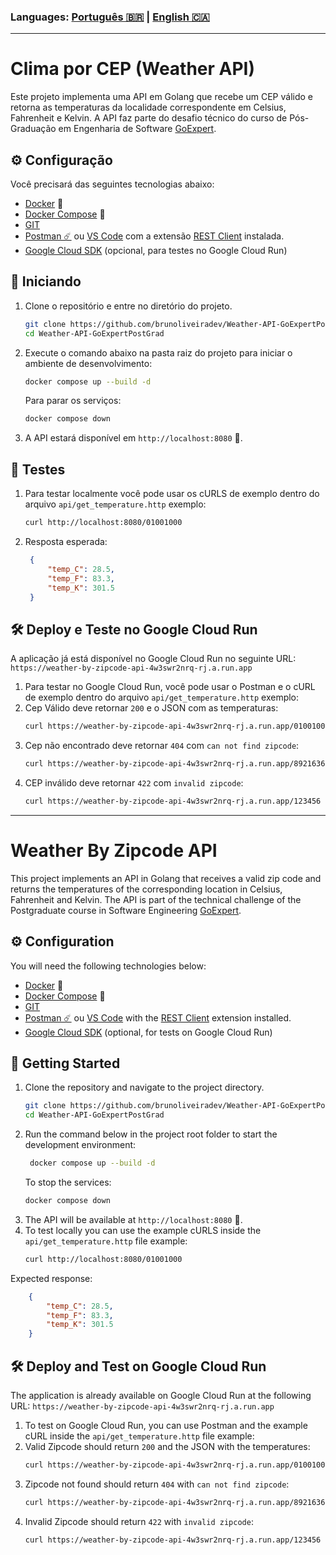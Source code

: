 ### Languages: [Português 🇧🇷](#clima-por-cep-weather-api) | [English 🇨🇦](#weather-by-zipcode-api)

---

# Clima por CEP (Weather API)

Este projeto implementa uma API em Golang que recebe um CEP válido e retorna as temperaturas da localidade
correspondente em Celsius, Fahrenheit e Kelvin. A API faz parte do desafio técnico do curso de Pós-Graduação em
Engenharia de Software [GoExpert](https://goexpert.fullcycle.com.br/pos-goexpert/).

## ⚙️ Configuração

Você precisará das seguintes tecnologias abaixo:

- [Docker](https://docs.docker.com/get-docker/) 🐳
- [Docker Compose](https://docs.docker.com/compose/install/) 🐳
- [GIT](https://git-scm.com/downloads)
- [Postman ☄️](https://www.postman.com/downloads/) ou [VS Code](https://code.visualstudio.com/download) com a
  extensão [REST Client](https://marketplace.visualstudio.com/items?itemName=humao.rest-client) instalada.
- [Google Cloud SDK](https://cloud.google.com/sdk/docs/install#mac) (opcional, para testes no Google Cloud Run)

## 🚀 Iniciando

1. Clone o repositório e entre no diretório do projeto.
   ```sh
   git clone https://github.com/brunoliveiradev/Weather-API-GoExpertPostGrad.git
   cd Weather-API-GoExpertPostGrad
   ```

2. Execute o comando abaixo na pasta raiz do projeto para iniciar o ambiente de desenvolvimento:
   ```sh
   docker compose up --build -d
   ```

   Para parar os serviços:
   ```sh
   docker compose down
   ```

3. A API estará disponível em `http://localhost:8080` 🚀.

## 🧪 Testes

1. Para testar localmente você pode usar os cURLS de exemplo dentro do arquivo `api/get_temperature.http` exemplo:
    ```sh
    curl http://localhost:8080/01001000
    ```
2. Resposta esperada:
   ```json
    {
        "temp_C": 28.5,
        "temp_F": 83.3,
        "temp_K": 301.5
    }
    ```

## 🛠️ Deploy e Teste no Google Cloud Run

A aplicação já está disponível no Google Cloud Run no seguinte
URL: `https://weather-by-zipcode-api-4w3swr2nrq-rj.a.run.app`

1. Para testar no Google Cloud Run, você pode usar o Postman e o cURL de exemplo dentro do
   arquivo `api/get_temperature.http`
   exemplo:
2. Cep Válido deve retornar `200` e o JSON com as temperaturas:
    ```sh
    curl https://weather-by-zipcode-api-4w3swr2nrq-rj.a.run.app/01001000
    ```
3. Cep não encontrado deve retornar `404` com `can not find zipcode`:
    ```sh
    curl https://weather-by-zipcode-api-4w3swr2nrq-rj.a.run.app/89216369
    ```
4. CEP inválido deve retornar `422` com `invalid zipcode`:
    ```sh
    curl https://weather-by-zipcode-api-4w3swr2nrq-rj.a.run.app/123456
    ```

---

# Weather By Zipcode API

This project implements an API in Golang that receives a valid zip code and returns the temperatures of the
corresponding
location in Celsius, Fahrenheit and Kelvin. The API is part of the technical challenge of the Postgraduate course in
Software Engineering [GoExpert](https://goexpert.fullcycle.com.br/pos-goexpert/).

## ⚙️ Configuration

You will need the following technologies below:

- [Docker](https://docs.docker.com/get-docker/) 🐳
- [Docker Compose](https://docs.docker.com/compose/install/) 🐳
- [GIT](https://git-scm.com/downloads)
- [Postman ☄️](https://www.postman.com/downloads/) ou [VS Code](https://code.visualstudio.com/download) with
  the [REST Client](https://marketplace.visualstudio.com/items?itemName=humao.rest-client) extension installed.
- [Google Cloud SDK](https://cloud.google.com/sdk/docs/install#mac) (optional, for tests on Google Cloud Run)

## 🚀 Getting Started

1. Clone the repository and navigate to the project directory.
   ```sh
   git clone https://github.com/brunoliveiradev/Weather-API-GoExpertPostGrad.git
   cd Weather-API-GoExpertPostGrad
   ```
2. Run the command below in the project root folder to start the development environment:
   ```sh
    docker compose up --build -d
    ```
   To stop the services:
    ```sh
    docker compose down
    ```
3. The API will be available at `http://localhost:8080` 🚀.
4. To test locally you can use the example cURLS inside the `api/get_temperature.http` file example:
    ```sh
    curl http://localhost:8080/01001000
    ```
Expected response:
```json
    {
        "temp_C": 28.5,
        "temp_F": 83.3,
        "temp_K": 301.5
    }
```

## 🛠️ Deploy and Test on Google Cloud Run

The application is already available on Google Cloud Run at the following
URL: `https://weather-by-zipcode-api-4w3swr2nrq-rj.a.run.app`

1. To test on Google Cloud Run, you can use Postman and the example cURL inside the `api/get_temperature.http` file
   example:
2. Valid Zipcode should return `200` and the JSON with the temperatures:
    ```sh
    curl https://weather-by-zipcode-api-4w3swr2nrq-rj.a.run.app/01001000
    ```
3. Zipcode not found should return `404` with `can not find zipcode`:
    ```sh
    curl https://weather-by-zipcode-api-4w3swr2nrq-rj.a.run.app/89216369
    ```
4. Invalid Zipcode should return `422` with `invalid zipcode`:
    ```sh
    curl https://weather-by-zipcode-api-4w3swr2nrq-rj.a.run.app/123456
    ```
      
